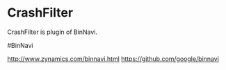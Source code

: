 # CrashFilter
CrashFilter is plugin of BinNavi.

#BinNavi

http://www.zynamics.com/binnavi.html
https://github.com/google/binnavi
